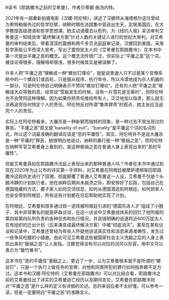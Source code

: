 #读书《耶路撒冷之前的艾希曼》，作者贝蒂娜·施汤内特。

2021年有一部重新拍摄电影《汉娜·阿伦特》，讲述了汉娜师从海德格尔这位曾经为希特勒服务过的哲学巨擘，纳粹时期在法国集中营逃出生天，定居美国后，在大学教授高级德语和哲学思想课。她主动请缨去以色列，为《纽约人报》采访审判艾希曼这一知晓具体“最终解决方案”针对人数的关键证人进行的世纪大审判。对艾希曼的审判结束后，带着深深的震撼和两千多页法庭庭审记录，汉娜回到美国，采用哲学家般公平而深入思考，写出了震惊犹太人的《艾希曼在耶路撒冷》，在本书中第一次提出平庸之恶的概念。这个概念流传很广泛，但实际上“平庸之恶”这个词，被谈论得很多，理解得却很浅，很多时候其实是被误解了。

许多人把“平庸之恶”理解成一种“螺丝钉理论”，就是说普通人只不过是某个官僚系统中的一个螺丝钉或齿轮，只是服从程序、执行命令，所以冷漠地成为杀人机器的一部分。可是阿伦特自己明确表示不赞同“螺丝钉理论”。还有的人把“平庸之恶”理解成大众导致的恶，经常说“雪崩发生的时候，没有一片雪花是无辜的”，但阿伦特也不会赞同这种理解。因为如果你把责任推给所有人，泛泛地加以指责，那么就无法再追究任何特定个人的责任。阿伦特反对所谓“集体罪责”的观点，她主张应当追究个人的责任。

实际上在阿伦特看来，大屠杀是一种新颖而独特的现象，是一种过去不曾出现过的罪恶。“平庸之恶”原文是“banality of evil”。“banality”是平庸这个词的名词形式，所以这个词最准确的翻译应该是“恶的平庸性”。其实，阿伦特并不是说大屠杀是一种“平庸的”罪恶，她很明白地说过，纳粹的暴行是一种“极端之恶”。而阿伦特在纳粹军官艾希曼身上看到的，是这种极端之恶在普通人身上表现出来的“恶的平庸性”。

但是艾希曼真如在耶路撒冷法庭上表现出来的那种普通人吗？作者在本书中通过到现在2020年为止公布的详实第一手资料，对艾希曼在阿根廷被摩萨德绑架回耶路撒冷这段历史进行了回溯，彻底颠覆了普通人艾希曼这一人设。艾希曼不仅是个头脑冷静的计划执行者，他在纳粹后期尚未崩溃之际，即安排好了后路，包括自己在德国隐藏的方式，妻子家人如何交流信息，如何从德国潜逃到阿根廷，如何把家人也安全带到阿根廷，所有这些计划都在日后帮助他实现了计划。

在阿根廷，艾希曼和很多通过统一途径被阿根廷引进的“德国先进人才”组成了小圈子，其中非常著名的就是萨森访谈，在这一访谈中艾希曼成体系的回忆了他所属的第四局第四队所负责的各种任务和执行情况，并且很明确的说道将近600万犹太人在有组织的迁出计划（后来演变成最终解决方案）中被“彻底消灭”。甚至在某些访谈和记录中，艾希曼还曾经为有些人怀疑他说话真实性和消息来源准确性，发生过一些争风吃醋的小插曲，由此可见艾希曼这些被国家社会主义洗脑之后的人身上表现出来的“极端之恶”让人发指，汉娜觉得没有可以对应的词可以形容，用中文可以表示为“罄竹难书”。

这本书在“恶的平庸性”基础之上，更近了一步，认为艾希曼根本就不是所谓的“螺丝钉”，只是一个执行上级任务的官僚，对他和同类所犯的罪行如何指责都不足为过。这本书和汉娜·阿伦特的《艾希曼在耶路撒冷》可以对比结合看，耶路撒冷之前的艾希曼给出了详实的艾希曼逃亡经历以及期间言论，艾希曼在耶路撒冷则对“平庸之恶”是什么样的定义有详细的论述。总的来说后者不太好懂，可以参考一读，但是一定要明白“平庸之恶”的准确含义。



